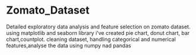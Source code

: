 # Zomato_Dataset
Detailed exploratory data analysis and feature selection on zomato dataset. 
using matplotlib and seaborn library i've created pie chart, donut chart, bar chart,countplot.
cleaning dataset, handling categorical and numerical features,analyse the data using numpy nad pandas
